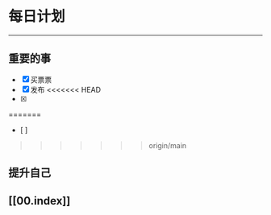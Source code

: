 
# 每日计划
---
## 重要的事

- [x]  买票票
- [x]  发布
<<<<<<< HEAD
- [x]  
=======
- [ ]  
>>>>>>> origin/main



## 提升自己

  



## [[00.index]]











